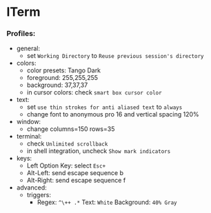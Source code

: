 # ITerm

### Profiles:
- general:
    - set `Working Directory` to `Reuse previous session's directory`
- colors:
    - color presets: Tango Dark
    - foreground: 255,255,255
    - background: 37,37,37
    - in cursor colors: check `smart box cursor color`
- text:
    - set `use thin strokes for anti aliased text` to `always`
    - change font to anonymous pro 16 and vertical spacing 120%
- window:
    - change columns=150 rows=35
- terminal:
    - check `Unlimited scrollback`
    - in shell integration, uncheck `Show mark indicators`
- keys:
    - Left Option Key: select `Esc+`
    - Alt-Left: send escape sequence b
    - Alt-Right: send escape sequence f
- advanced:
    - triggers:
        - Regex: `^\++ .*` Text: `White` Background: `40% Gray`


